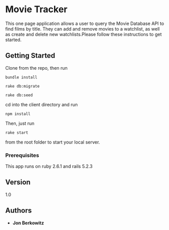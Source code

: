 # Movie Tracker

This one page application allows a user to query the Movie Database API to find films by title. They can add and remove movies to a watchlist, as well as create and delete new watchlists.Please follow these instructions to get started.

## Getting Started

Clone from the repo, then run
```
bundle install
```
```
rake db:migrate
```
```
rake db:seed
```
cd into the client directory and run
```
npm install
```
Then, just run
```
rake start
```
from the root folder to start your local server.

### Prerequisites

This app runs on ruby 2.6.1 and rails 5.2.3


## Version

1.0

## Authors

* **Jon Berkowitz**
